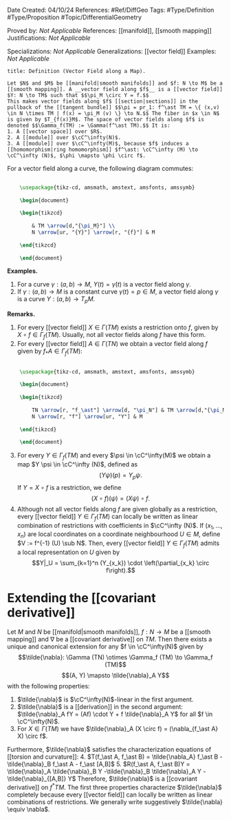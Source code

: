 <div class="topSpace"></div>

Date Created: 04/10/24
References: #Ref/DiffGeo 
Tags: #Type/Definition #Type/Proposition #Topic/DifferentialGeometry 

Proved by: <i>Not Applicable</i>
References: [[manifold]], [[smooth mapping]]
Justifications: <i>Not Applicable</i>

Specializations: <i>Not Applicable</i>
Generalizations: [[vector field]]
Examples: <i>Not Applicable</i>

``` ad-Definition
title: Definition (Vector Field along a Map).

Let $N$ and $M$ be [[manifold|smooth manifolds]] and $f: N \to M$ be a [[smooth mapping]]. A __vector field along $f$__ is a [[vector field]] $Y: N \to TM$ such that $$\pi_M \circ Y = f.$$
This makes vector fields along $f$ [[section|sections]] in the pullback of the [[tangent bundle]] $$\pi = pr_1: f^\ast TM = \{ (x,v) \in N \times TM | f(x) = \pi_M (v) \} \to N.$$ The fiber in $x \in N$ is given by $T_{f(x)}M$. The space of vector fields along $f$ is denoted $$\Gamma_f(TM) := \Gamma(f^\ast TM).$$ It is:
1. A [[vector space]] over $R$.
2. A [[module]] over $\cC^\infty(N)$.
3. A [[module]] over $\cC^\infty(M)$, because $f$ induces a [[homomorphism|ring homomorphism]] $f^\ast: \cC^\infty (M) \to \cC^\infty (N)$, $\phi \mapsto \phi \circ f$.

```
For a vector field along a curve, the following diagram commutes:
```tikz
	
	\usepackage{tikz-cd, amsmath, amstext, amsfonts, amssymb}
	
	\begin{document}
	
	\begin{tikzcd}
	
		& TM \arrow[d,"{\pi_M}"] \\
		N \arrow[ur, "{Y}"] \arrow[r, "{f}"] & M
		
	\end{tikzcd}
	
	\end{document}
```

**Examples.**
1. For a curve $\gamma: (a,b) \to M$, $Y(t) = \dot{\gamma} (t)$ is a vector field along $\gamma$.
2. If $\gamma: (a,b) \to M$ is a constant curve $\gamma(t) = p \in M$, a vector field along $\gamma$ is a curve $Y: (a,b) \to T_pM$.

**Remarks.**
1. For every [[vector field]] $X \in \Gamma (TM)$ exists a restriction onto $f$, given by $X \circ f \in \Gamma_f (TM)$. Usually, not all vector fields along $f$ have this form.
2. For every [[vector field]] $A \in \Gamma (TN)$ we obtain a vector field along $f$ given by $f_\ast A \in \Gamma_f (TM)$:
```tikz
	
	\usepackage{tikz-cd, amsmath, amstext, amsfonts, amssymb}
	
	\begin{document}
	
	\begin{tikzcd}
	
		TN \arrow[r, "f_\ast"] \arrow[d, "\pi_N"] & TM \arrow[d,"{\pi_M}"] \\
		N \arrow[r, "f"] \arrow[ur, "Y"] & M
		
	\end{tikzcd}
	
	\end{document}
```
3. For every $Y \in \Gamma_f (TM)$ and every $\psi \in \cC^\infty(M)$ we obtain a map $Y \psi \in \cC^\infty (N)$, defined  as $$(Y \psi)(p)=Y_p\psi.$$ If $Y = X \circ f$ is a restriction, we define $$(X \circ f) (\psi) = (X\psi) \circ f.$$
4. Although not all vector fields along $f$ are given globally as a restriction, every [[vector field]] $Y \in \Gamma_f (TM)$ can locally be written as linear combination of restrictions with coefficients in $\cC^\infty (N)$. If $(x_1, \dots, x_n)$ are local coordinates on a coordinate neighbourhood $U \in M$, define $V := f^{-1} (U) \sub N$. Then, every [[vector field]] $Y \in \Gamma_f (TM)$ admits  a local representation on $U$ given by $$Y|_U = \sum_{k=1}^n (Y_{x_k}) \cdot \left(\partial_{x_k} \circ f\right).$$

# Extending the [[covariant derivative]]
Let $M$ and $N$ be [[manifold|smooth manifolds]], $f: N \to M$ be a [[smooth mapping]] and $\nabla$ be a [[covariant derivative]] on $TM$. Then there exists a unique and canonical extension for any $f \in \cC^\infty(N)$ given by
$$\tilde{\nabla}: \Gamma (TN) \otimes \Gamma_f (TM) \to \Gamma_f (TM)$$
$$(A, Y) \mapsto \tilde{\nabla}_A Y$$
with the following properties:
1. $\tilde{\nabla}$ is $\cC^\infty(N)$-linear in the first argument.
2. $\tilde{\nabla}$ is a [[derivation]] in the second argument: $\tilde{\nabla}_A fY = (Af) \cdot Y + f \tilde{\nabla}_A Y$ for all $f \in \cC^\infty(N)$.
3. For $X \in \Gamma (TM)$ we have $\tilde{\nabla}_A (X \circ f) = (\nabla_{f_\ast A} X) \circ f$.


Furthermore, $\tilde{\nabla}$ satisfies the characterization equations of [[torsion and curvature]]:
4. $T(f_\ast A, f_\ast B) = \tilde{\nabla_A} f_\ast B - \tilde{\nabla}_B f_\ast A - f_\ast [A,B]$
5. $R(f_\ast A, f_\ast B)Y = \tilde{\nabla}_A \tilde{\nabla}_B Y -\tilde{\nabla}_B \tilde{\nabla}_A Y - \tilde{\nabla}_{[A,B]} Y$
Therefore, $\tilde{\nabla}$ is a [[covariant derivative]] on $f^\ast TM$. The first three properties characterize $\tilde{\nabla}$ completely because every [[vector field]] can locally be written as linear combinations of restrictions. We generally write suggestively $\tilde{\nabla} \equiv \nabla$.
